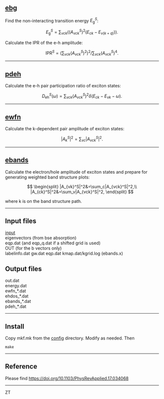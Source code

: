 ## [ebg](ebg.f90p)

Find the non-interacting transition energy $E_\mathrm{g}^S$:

$$
E_\mathrm{g}^S=\sum_{vck}((A_{vck}^S)^2(E_{ck}-E_{v(k+q)})).
$$

Calculate the IPR of the e-h amplitude:

$$
\mathrm{IPR}^S=(\sum_{vck}(A_{vck}^S)^2)^2/\sum_{vck}(A_{vck}^S)^4.
$$

---

## [pdeh](pdeh.f90p)

Calculate the e-h pair participation ratio of exciton states:

$$
D_\mathrm{eh}^S(\omega)=\sum_{vck}(A_{vck}^S)^2\delta(E_{ck}-E_{vk}-\omega).
$$

---

## [ewfn](ewfn.f90p)

Calculate the k-dependent pair amplitude of exciton states:

$$
|A_k^S|^2=\sum_{vc}|A_{vck}^S|^2.
$$

---

## [ebands](ebands.f90p)

Calculate the electron/hole amplitude of exciton states and
prepare for generating weighted band structure plots:

$$
\begin{split}
|A_{vk}^S|^2&=\sum_c|A_{vck}^S|^2,\\
|A_{ck}^S|^2&=\sum_v|A_{vck}^S|^2,
\end{split}
$$

where k is on the band structure path.

---

## Input files
[input](input)  
eigenvectors (from bse absorption)  
eqp.dat (and eqp\_q.dat if a shifted grid is used)  
OUT (for the b vectors only)  
labelinfo.dat gw.dat eqp.dat kmap.dat/kgrid.log (ebands.x)  

## Output files
out.dat  
energy.dat  
ewfn_\*.dat  
ehdos_\*.dat  
ebands_\*.dat  
pdeh_\*.dat  

---

## Install

Copy mkf.mk from the [config](config) directory. Modify as needed. Then 
```
make
```

---

## Reference
Please find <https://doi.org/10.1103/PhysRevApplied.17.034068>

---

ZT
